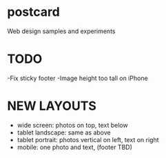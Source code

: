 postcard
========

Web design samples and experiments

TODO
====

-Fix sticky footer
-Image height too tall on iPhone

NEW LAYOUTS
===========
- wide screen: photos on top, text below
- tablet landscape: same as above
- tablet portrait: photos vertical on left, text on right
- mobile: one photo and text, (footer TBD)

